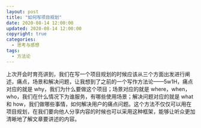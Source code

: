 ```yaml
---
layout: post
title: "如何写项目规划"
date: 2020-08-14 12:00:00
updated: 2020-08-14 12:00:00
copyright: true
categories:
  - 思考与感想
tags:
  - 方法论
---
```


上次开会时育亮讲到，我们在写一个项目规划的时候应该从三个方面出发进行阐述，痛点，场景和解决问题，让我想到了之前的一个写作方法论——5w1H，痛点对应的就是 why，我们为什么要做这个项目；场景对应的就是 where，when，who，我们在什么情况下为谁服务，有哪些使用场景；解决问题对应的就是 what 和 how，我们做哪些事情，如何解决用户的痛点问题。这个方法不仅仅可以用在项目规划，在我们要向他人分享内容的时候也可以采用这种框架，能够让听众更加清晰地了解文章要讲述的内容。